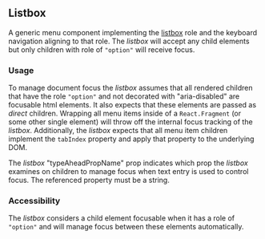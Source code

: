 ## Listbox
A generic menu component implementing the [listbox](https://www.w3.org/TR/wai-aria-1.1/#listbox) role and the keyboard navigation aligning to that role. The *listbox* will accept any child elements but only children with role of `"option"` will receive focus.

### Usage
To manage document focus the *listbox* assumes that all rendered children that have the role `"option"` and not decorated with "aria-disabled" are focusable html elements. It also expects that these elements are passed as *direct* children. Wrapping all menu items inside of a `React.Fragment` (or some other single element) will throw off the internal focus tracking of the *listbox*. Additionally, the *listbox* expects that all menu item children implement the `tabIndex` property and apply that property to the underlying DOM.

The *listbox* "typeAheadPropName" prop indicates which prop the *listbox* examines on children to manage focus when text entry is used to control focus.  The referenced property must be a string.

### Accessibility
The *listbox* considers a child element focusable when it has a role of `"option"` and will manage focus between these elements automatically. 